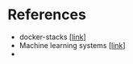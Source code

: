 # References
- docker-stacks [[link](https://github.com/jupyter/docker-stacks?tab=readme-ov-file)]
- Machine learning systems [[link](https://dlsyscourse.org/lectures/)]
- 
